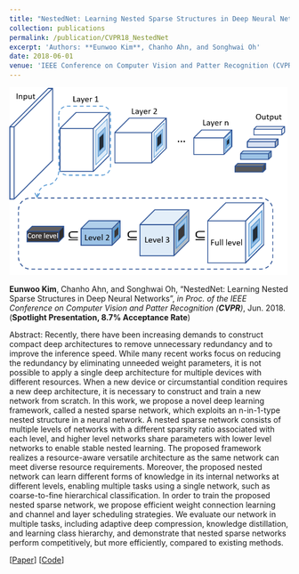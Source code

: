 ```yaml
---
title: "NestedNet: Learning Nested Sparse Structures in Deep Neural Networks"
collection: publications
permalink: /publication/CVPR18_NestedNet
excerpt: 'Authors: **Eunwoo Kim**, Chanho Ahn, and Songhwai Oh'
date: 2018-06-01
venue: 'IEEE Conference on Computer Vision and Patter Recognition (CVPR)'
---
```

<img src='/images/nestednet.png' width="500">

**Eunwoo Kim**, Chanho Ahn, and Songhwai Oh, “NestedNet:  Learning Nested Sparse Structures in Deep Neural Networks”, *in Proc. of the IEEE Conference on Computer Vision and Patter Recognition (**CVPR**)*, Jun. 2018.   (**Spotlight Presentation, 8.7% Acceptance Rate**)

Abstract: Recently, there have been increasing demands to construct compact deep architectures to remove unnecessary redundancy and to improve the inference speed. While many recent works focus on reducing the redundancy by eliminating unneeded weight parameters, it is not possible to apply a single deep architecture for multiple devices with different resources. When a new device or circumstantial condition requires a new deep architecture, it is necessary to construct and train a new network from scratch. In this work, we propose a novel deep learning framework, called a nested sparse network, which exploits an n-in-1-type nested structure in a neural network. A nested sparse network consists of multiple levels of networks with a different sparsity ratio associated with each level, and higher level networks share parameters with lower level networks to enable stable nested learning. The proposed framework realizes a resource-aware versatile architecture as the same network can meet diverse resource requirements. Moreover, the proposed nested network can learn different forms of knowledge in its internal networks at different levels, enabling multiple tasks using a single network, such as coarse-to-fine hierarchical classification. In order to train the proposed nested sparse network, we propose efficient weight connection learning and channel and layer scheduling strategies. We evaluate our network in multiple tasks, including adaptive deep compression, knowledge distillation, and learning class hierarchy, and demonstrate that nested sparse networks perform competitively, but more efficiently, compared to existing methods.

[[Paper](https://arxiv.org/abs/1712.03781)] [[Code](https://github.com/niceday15/nested-network-cifar100)]

